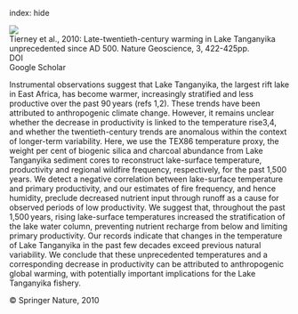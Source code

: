 index: hide

<div class="Citation">
    <div class="Citation-thumb CitationThumb-linked"  data-href="https://doi.org/10.1038/ngeo865">
      <img src="https://static.claimspace.cloud/climate-study-static/refs/thumbs/5/Tierney_et_al_2010-thumb.png" />
    </div>

  <div class="Citation-body">
    <div class="Citation-text">Tierney et al., 2010: Late-twentieth-century warming in Lake Tanganyika unprecedented since AD 500. <span class="Article-journal">Nature Geoscience, </span><span class="Article-volume">3, </span>422-425pp.</div>
    <div class="Citation-links">
      <div class="CitationLink" data-href="https://doi.org/10.1038/ngeo865">
        <div class="CitationLink-icon CitationLink-Doi"></div>
        <div class="CitationLink-text">DOI</div>
      </div>
      <div class="CitationLink" data-href="https://scholar.google.com/scholar?q=10.1038/ngeo865">
        <div class="CitationLink-icon CitationLink-Scholar"></div>
        <div class="CitationLink-text">Google Scholar</div>
      </div>
    </div>
  </div>
</div>

Instrumental observations suggest that Lake Tanganyika, the largest rift lake in East Africa, has become warmer, increasingly stratified and less productive over the past 90 years (refs 1,​2). These trends have been attributed to anthropogenic climate change. However, it remains unclear whether the decrease in productivity is linked to the temperature rise3,4, and whether the twentieth-century trends are anomalous within the context of longer-term variability. Here, we use the TEX86 temperature proxy, the weight per cent of biogenic silica and charcoal abundance from Lake Tanganyika sediment cores to reconstruct lake-surface temperature, productivity and regional wildfire frequency, respectively, for the past 1,500 years. We detect a negative correlation between lake-surface temperature and primary productivity, and our estimates of fire frequency, and hence humidity, preclude decreased nutrient input through runoff as a cause for observed periods of low productivity. We suggest that, throughout the past 1,500 years, rising lake-surface temperatures increased the stratification of the lake water column, preventing nutrient recharge from below and limiting primary productivity. Our records indicate that changes in the temperature of Lake Tanganyika in the past few decades exceed previous natural variability. We conclude that these unprecedented temperatures and a corresponding decrease in productivity can be attributed to anthropogenic global warming, with potentially important implications for the Lake Tanganyika fishery.

<div class="Citation-copy">
&copy; Springer Nature, 2010
</div>